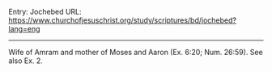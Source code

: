 Entry: Jochebed
URL: https://www.churchofjesuschrist.org/study/scriptures/bd/jochebed?lang=eng

---

Wife of Amram and mother of Moses and Aaron (Ex. 6:20; Num. 26:59). See also Ex. 2.
